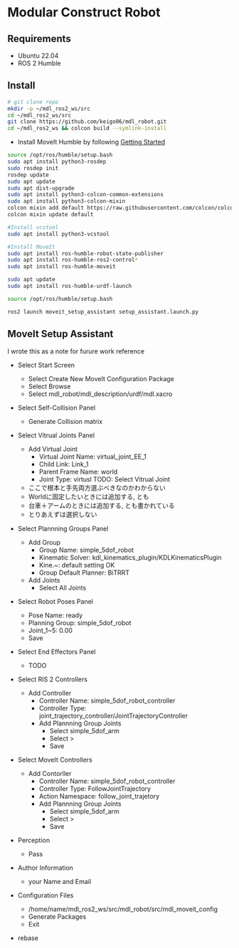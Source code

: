 
# Modular Construct Robot

## Requirements

- Ubuntu 22.04
- ROS 2 Humble

## Install

```bash
# git clone repo
mkdir -p ~/mdl_ros2_ws/src
cd ~/mdl_ros2_ws/src
git clone https://github.com/keigo06/mdl_robot.git
cd ~/mdl_ros2_ws && colcon build --symlink-install
```

- Install MoveIt Humble by following [Getting Started](https://moveit.picknik.ai/humble/doc/tutorials/getting_started/getting_started.html)

```bash
source /opt/ros/humble/setup.bash
sudo apt install python3-rosdep
sudo rosdep init
rosdep update
sudo apt update
sudo apt dist-upgrade
sudo apt install python3-colcon-common-extensions
sudo apt install python3-colcon-mixin
colcon mixin add default https://raw.githubusercontent.com/colcon/colcon-mixin-repository/master/index.yaml
colcon mixin update default

#Install vcstool
sudo apt install python3-vcstool

#Install MoveIt
sudo apt install ros-humble-robot-state-publisher
sudo apt install ros-humble-ros2-control*
sudo apt install ros-humble-moveit

sudo apt update
sudo apt install ros-humble-urdf-launch

source /opt/ros/humble/setup.bash
```

```bash
ros2 launch moveit_setup_assistant setup_assistant.launch.py
```

## MoveIt Setup Assistant

I wrote this as a note for furure work reference

- Select Start Screen
  - Select Create New MoveIt Configuration Package
  - Select Browse
  - Select mdl_robot/mdl_description/urdf/mdl.xacro
- Select Self-Collision Panel
  - Generate Collision matrix
- Select Vitrual Joints Panel
  - Add Virtual Joint
    - Virtual Joint Name: virtual_joint_EE_1
    - Child Link: Link_1
    - Parent Frame Name: world
    - Joint Type: virtusl
    TODO: Select Vitrual Joint
  - ここで根本と手先両方選ぶべきなのかわからない
  - Worldに固定したいときには追加する, とも
  - 台車＋アームのときには追加する, とも書かれている
  - とりあえずは選択しない
- Select Plannning Groups Panel
  - Add Group
    - Group Name: simple_5dof_robot
    - Kinematic Solver: kdl_kinematics_plugin/KDLKinematicsPlugin
    - Kine.~: default setting OK
    - Group Default Planner: BiTRRT
  - Add Joints
    - Select All Joints
- Select Robot Poses Panel
  - Pose Name: ready
  - Planning Group: simple_5dof_robot
  - Joint_1~5: 0.00
  - Save
- Select End Effectors Panel
  - TODO
- Select RIS 2 Controllers
  - Add Controller
    - Controller Name: simple_5dof_robot_controller
    - Controller Type: joint_trajectory_controller/JointTrajectoryController
    - Add Plannning Group Joints
      - Select simple_5dof_arm
      - Select >
      - Save
- Select MoveIt Controllers
  - Add Contorller
    - Controller Name: simple_5dof_robot_controller
    - Controller Type: FollowJointTrajectory
    - Action Namespace: follow_joint_trajetory
    - Add Plannning Group Joints
      - Select simple_5dof_arm
      - Select >
      - Save
- Perception
  - Pass
- Author Information
  - your Name and Email
- Configuration Files
  - /home/name/mdl_ros2_ws/src/mdl_robot/src/mdl_moveit_config
  - Generate Packages
  - Exit

- rebase
